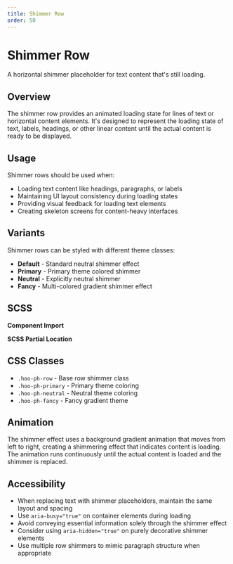 ```yaml
---
title: Shimmer Row
order: 50
---
```


# Shimmer Row

A horizontal shimmer placeholder for text content that's still loading.

## Overview

The shimmer row provides an animated loading state for lines of text or horizontal content elements. It's designed to represent the loading state of text, labels, headings, or other linear content until the actual content is ready to be displayed.

## Usage

Shimmer rows should be used when:
* Loading text content like headings, paragraphs, or labels
* Maintaining UI layout consistency during loading states
* Providing visual feedback for loading text elements
* Creating skeleton screens for content-heavy interfaces

## Variants

Shimmer rows can be styled with different theme classes:
* **Default** - Standard neutral shimmer effect
* **Primary** - Primary theme colored shimmer
* **Neutral** - Explicitly neutral shimmer
* **Fancy** - Multi-colored gradient shimmer effect

## SCSS

**Component Import**

**SCSS Partial Location**

## CSS Classes

* `.hoo-ph-row` - Base row shimmer class
* `.hoo-ph-primary` - Primary theme coloring
* `.hoo-ph-neutral` - Neutral theme coloring
* `.hoo-ph-fancy` - Fancy gradient theme

## Animation

The shimmer effect uses a background gradient animation that moves from left to right, creating a shimmering effect that indicates content is loading. The animation runs continuously until the actual content is loaded and the shimmer is replaced.

## Accessibility

* When replacing text with shimmer placeholders, maintain the same layout and spacing
* Use `aria-busy="true"` on container elements during loading
* Avoid conveying essential information solely through the shimmer effect
* Consider using `aria-hidden="true"` on purely decorative shimmer elements
* Use multiple row shimmers to mimic paragraph structure when appropriate
